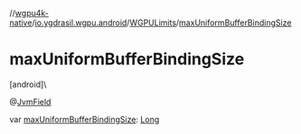 //[wgpu4k-native](../../../index.md)/[io.ygdrasil.wgpu.android](../index.md)/[WGPULimits](index.md)/[maxUniformBufferBindingSize](max-uniform-buffer-binding-size.md)

# maxUniformBufferBindingSize

[android]\

@[JvmField](https://kotlinlang.org/api/core/kotlin-stdlib/kotlin.jvm/-jvm-field/index.html)

var [maxUniformBufferBindingSize](max-uniform-buffer-binding-size.md): [Long](https://kotlinlang.org/api/core/kotlin-stdlib/kotlin/-long/index.html)